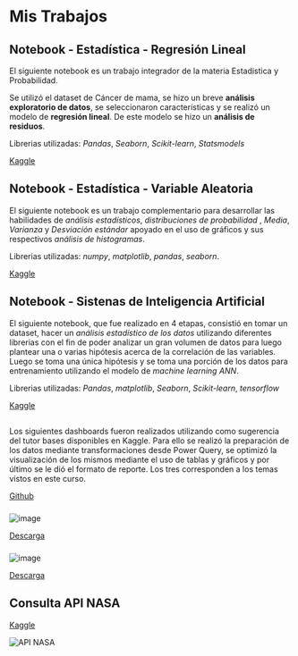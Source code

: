 
# Mis Trabajos


## Notebook - Estadística - Regresión Lineal

El siguiente notebook es un trabajo integrador de la materia Estadistica y Probabilidad. 

Se utilizó el dataset de Cáncer de mama, se hizo un breve **análisis exploratorio de datos**, se seleccionaron características y se realizó un modelo de **regresión lineal**. De este modelo se hizo un **análisis de residuos**.

Librerias utilizadas: *Pandas*, *Seaborn*, *Scikit-learn*, *Statsmodels*

[Kaggle](https://www.kaggle.com/code/valeriacornes/regresion-lineal)


## Notebook - Estadística - Variable Aleatoria

El siguiente notebook es un trabajo complementario para desarrollar las habilidades de *análisis estadísticos*, *distribuciones de probabilidad* , *Media*, *Varianza* y *Desviación estándar* apoyado en el uso de gráficos y sus respectivos *análisis de histogramas*.

Librerias utilizadas: *numpy*, *matplotlib*, *pandas*, *seaborn*.

[Kaggle](https://www.kaggle.com/code/valeriacornes/variable-aleatoria)


## Notebook - Sistenas de Inteligencia Artificial

El siguiente notebook, que fue realizado en 4 etapas, consistió en tomar un dataset, hacer un *análisis estadístico de los datos* utilizando diferentes librerias con el fin de poder analizar un gran volumen de datos para luego plantear una o varias hipótesis acerca de la correlación de las variables. Luego se toma una única hipótesis y se toma una porción de los datos para entrenamiento utilizando el modelo de *machine learning* *ANN*.

Librerias utilizadas: *Pandas*, *matplotlib*, *Seaborn*, *Scikit-learn*, *tensorflow*

[Kaggle](https://www.kaggle.com/code/valeriacornes/spotify-predictibilidad-de-la-popularidad)

## <Curso Power BI>

Los siguientes dashboards fueron realizados utilizando como sugerencia del tutor bases disponibles en Kaggle. 
Para ello se realizó la preparación de los datos mediante transformaciones desde Power Query, se optimizó la visualización de los mismos mediante el uso de tablas y gráficos y por último se le dió el formato de reporte.
Los tres corresponden a los temas vistos en este curso.

[Github](https://github.com/Valeria-Cornes-07/pbi-curso)

### <Proyecto Uno: Videojuegos>

![image](https://github.com/user-attachments/assets/791cb52a-9cbb-464d-bc64-ce6a72a7cffc)

[Descarga](https://github.com/Valeria-Cornes-07/pbi-curso/blob/main/Proyecto%2001%20Videojuegos.pbix)

### <Proyecto Dos: Informe de denuncias Ante Defensa del Consumidor>

![image](https://github.com/user-attachments/assets/f9612e67-e553-4b58-b642-bee16373e797)

[Descarga](https://github.com/Valeria-Cornes-07/pbi-curso/blob/main/Informe%20de%20Denuncias%20ante%20Defensa%20del%20Consumidor.pbix)

## Consulta API NASA

[Kaggle](https://www.kaggle.com/code/valeriacornes/api-nasa)

![API NASA](https://github.com/user-attachments/assets/c678bd26-789f-4057-8d28-365daf4c17c3)





